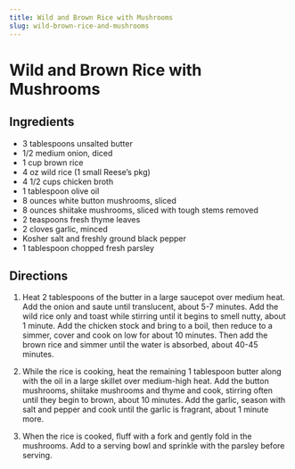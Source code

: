 ```yaml
---
title: Wild and Brown Rice with Mushrooms
slug: wild-brown-rice-and-mushrooms
---
```

# Wild and Brown Rice with Mushrooms

## Ingredients

- 3 tablespoons unsalted butter
- 1/2 medium onion, diced
- 1 cup brown rice
- 4 oz wild rice (1 small Reese’s pkg)
- 4 1/2 cups chicken broth
- 1 tablespoon olive oil
- 8 ounces white button mushrooms, sliced
- 8 ounces shiitake mushrooms, sliced with tough stems removed
- 2 teaspoons fresh thyme leaves
- 2 cloves garlic, minced
- Kosher salt and freshly ground black pepper
- 1 tablespoon chopped fresh parsley

## Directions

1. Heat 2 tablespoons of the butter in a large saucepot over medium heat. Add the onion and saute until translucent, about 5-7 minutes. Add the wild rice only and toast while stirring until it begins to smell nutty, about 1 minute. Add the chicken stock and bring to a boil, then reduce to a simmer, cover and cook on low for about 10 minutes.   Then add the brown rice and simmer until the water is absorbed, about 40-45 minutes.

2. While the rice is cooking, heat the remaining 1 tablespoon butter along with the oil in a large skillet over medium-high heat. Add the button mushrooms, shiitake mushrooms and thyme and cook, stirring often until they begin to brown, about 10 minutes. Add the garlic, season with salt and pepper and cook until the garlic is fragrant, about 1 minute more.

3. When the rice is cooked, fluff with a fork and gently fold in the mushrooms. Add to a serving bowl and sprinkle with the parsley before serving.
